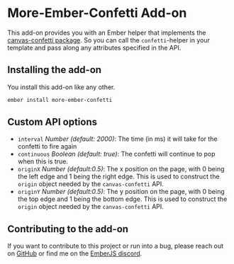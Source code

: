 # More-Ember-Confetti Add-on

This add-on provides you with an Ember helper that implements the [canvas-confetti package](https://www.npmjs.com/package/canvas-confetti). So you can call the `confetti`-helper in your template and pass along any attributes specified in the API.

## Installing the add-on

You install this add-on like any other.
```sh
ember install more-ember-confetti
```

## Custom API options

- `interval` _Number (default: 2000)_: The time (in ms) it will take for the confetti to fire again
- `continuous` _Boolean (default: true)_: The confetti will continue to pop when this is true.
- `originX` _Number (default:0.5)_: The x position on the page, with 0 being the left edge and 1 being the right edge. This is used to construct the `origin` object needed by the `canvas-confetti` API.
- `originY` _Number (default:0.5)_: The y position on the page, with 0 being the top edge and 1 being the bottom edge. This is used to construct the `origin` object needed by the `canvas-confetti` API.

## Contributing to the add-on

If you want to contribute to this project or run into a bug, please reach out on [GitHub](https://github.com/minthamie/more-ember-confetti) or find me on the [EmberJS discord](https://discord.com/channels/480462759797063690/480462759797063692).
